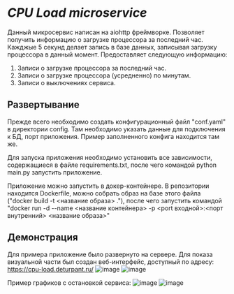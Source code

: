 # ***CPU Load microservice***
Данный микросервис написан на aiohttp фреймворке. Позволяет получить информацию о загрузке процессора за последний час. Кажджые 5 секунд делает запись в базе данных, записывая загрузку процессора в данный момент.
Предоставляет следующую информацию:
1) Записи о загрузке процессора за последний час.
2) Записи о загрузке процессора (усредненно) по минутам.
3) Записи о выключениях сервиса.

## Развертывание
Прежде всего необходимо создать конфигурационный файл "conf.yaml" в директории config. Там необходимо указать данные для подключения к БД, порт приложения. Пример заполненного конфига находится там же.

Для запуска приложения необходимо установить все зависимости, содержащиеся в файле requirements.txt, после чего командой python main.py запустить приложение.

Приложение можно запустить в докер-контейнере. В репозитории находится Dockerfile, можно собрать образ на базе этого файла ("docker build -t <название образа> ."), после чего запустить командой "docker run -d --name <название контейнера> -p <port входной>:<порт внутренний> <название образа>"

## Демонстрация
Для примера приложение было развернуто на сервере. Для показа визуальной части был создан веб-интерфейс, доступный по адресу: https://cpu-load.deturpant.ru/
![image](https://github.com/deturpant/cpu-load-task/assets/73655932/a8d7500c-b825-434f-a34b-b00c695e9910)
![image](https://github.com/deturpant/cpu-load-task/assets/73655932/1cb65466-16b5-4631-96d4-bb0748899381)

Пример графиков с остановкой сервиса:
![image](https://github.com/deturpant/cpu-load-task/assets/73655932/acf49aff-8f8b-4157-8a08-f0ecf0915167)
![image](https://github.com/deturpant/cpu-load-task/assets/73655932/e1dd6faf-e0ce-426d-ab4a-ab6de6602dc9)
